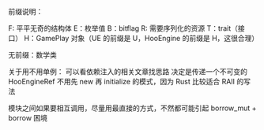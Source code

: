 前缀说明：

F: 平平无奇的结构体
E：枚举值
B：bitflag
R: 需要序列化的资源
T：trait（接口）
H：GamePlay 对象（UE 的前缀是 U，HooEngine 的前缀是 H，这很合理）

无前缀：数学类



关于用不用单例：
可以看依赖注入的相关文章找思路
决定是传递一个不可变的 HooEngineRef
不用先 new 再 initialize 的模式，因为 Rust 比较适合 RAII 的写法


模块之间如果要相互调用，尽量用最直接的方式，不然都可能引起 borrow_mut + borrow 困境